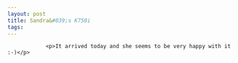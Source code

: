```yaml
---
layout: post
title: Sandra&#039;s K750i
tags:
---
```



                <p>It arrived today and she seems to be very happy with it :-)</p>
